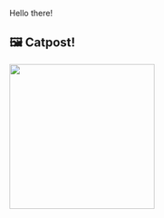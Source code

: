 Hello there!



## 🖼️ Catpost!

<sub>
    <img src="https://cdn2.thecatapi.com/images/an9.jpg" height="256">
</sub>

